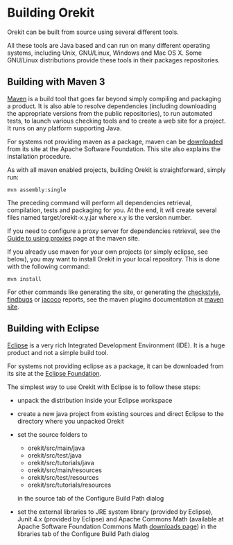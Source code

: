 <!--- Copyright 2002-2014 CS Systèmes d'Information
  Licensed under the Apache License, Version 2.0 (the "License");
  you may not use this file except in compliance with the License.
  You may obtain a copy of the License at
  
    http://www.apache.org/licenses/LICENSE-2.0
  
  Unless required by applicable law or agreed to in writing, software
  distributed under the License is distributed on an "AS IS" BASIS,
  WITHOUT WARRANTIES OR CONDITIONS OF ANY KIND, either express or implied.
  See the License for the specific language governing permissions and
  limitations under the License.
-->

Building Orekit
===============

Orekit can be built from source using several different tools.
  
All these tools are Java based and can run on many different operating
systems, including Unix, GNU/Linux, Windows and Mac OS X. Some GNU/Linux
distributions provide these tools in their packages repositories.

Building with Maven 3
---------------------

[Maven](http://maven.apache.org/) is a build tool that goes far beyond
simply compiling and packaging a product. It is also able to resolve
dependencies (including downloading the appropriate versions from the public
repositories), to run automated tests, to launch various checking tools and
to create a web site for a project. It runs on any platform supporting Java.
  
For systems not providing maven as a package, maven can be
[downloaded](http://maven.apache.org/download.cgi) from its site at the
Apache Software Foundation. This site also explains the
installation procedure.

As with all maven enabled projects, building Orekit is straightforward, simply
run:

    mvn assembly:single

The preceding command will perform all dependencies retrieval, compilation,
tests and packaging for you. At the end, it will create several files named
target/orekit-x.y.jar where x.y is the version number.

If you need to configure a proxy server for dependencies retrieval, see
the [Guide to using proxies](http://maven.apache.org/guides/mini/guide-proxies.html)
page at the maven site.

If you already use maven for your own projects (or simply eclipse, see
below), you may want to install Orekit in your local repository. This is done
with the following command:

    mvn install

For other commands like generating the site, or generating the
[checkstyle](http://checkstyle.sourceforge.net/),
[findbugs](http://findbugs.sourceforge.net/) or
[jacoco](http://www.eclemma.org/jacoco/) reports, see the maven
plugins documentation at [maven site](http://maven.apache.org/plugins/index.html).

Building with Eclipse
---------------------

[Eclipse](http://www.eclipse.org/) is a very rich Integrated Development
Environment (IDE). It is a huge product and not a simple build tool.

For systems not providing eclipse as a package, it can be downloaded from its
site at the [Eclipse Foundation](http://www.eclipse.org/downloads/).

The simplest way to use Orekit with Eclipse is to follow these steps:

  * unpack the distribution inside your Eclipse workspace

  * create a new java project from existing sources and direct Eclipse to the
     directory where you unpacked Orekit

  * set the source folders to
    * orekit/src/main/java
    * orekit/src/test/java
    * orekit/src/tutorials/java
	* orekit/src/main/resources
    * orekit/src/test/resources
    * orekit/src/tutorials/resources

    in the source tab of the Configure Build Path dialog

  * set the external libraries to JRE system library (provided by Eclipse),
    Junit 4.x (provided by Eclipse) and Apache Commons Math (available at
    Apache Software Foundation Commons Math
    [downloads page](http://commons.apache.org/proper/commons-math/download_math.cgi))
    in the libraries tab of the Configure Build Path dialog
